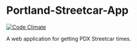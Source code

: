 Portland-Streetcar-App
======================

[![Code Climate](https://codeclimate.com/github/wintermuted/Portland-Streetcar-App.png)](https://codeclimate.com/github/wintermuted/Portland-Streetcar-App)

A web application for getting PDX Streetcar times.
